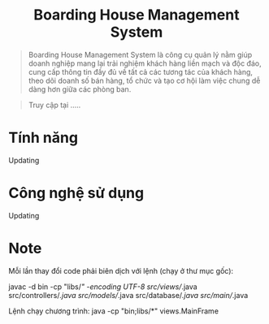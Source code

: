 <h1 align="center">Boarding House Management System</h1>

> Boarding House Management System là công cụ quản lý nằm giúp doanh nghiệp mang lại trải nghiệm khách hàng liền mạch và độc đáo, cung cấp thông tin đầy đủ về tất cả các tương tác của khách hàng, theo dõi doanh số bán hàng, tổ chức và tạo cơ hội làm việc chung dễ dàng hơn giữa các phòng ban.

> Truy cập tại .....

# Tính năng

Updating

# Công nghệ sử dụng

Updating


# Note
Mỗi lần thay đổi code phải biên dịch với lệnh (chạy ở thư mục gốc):


javac -d bin -cp "libs/*" -encoding UTF-8 src/views/*.java src/controllers/*.java src/models/*.java src/database/*.java src/main/*.java

Lệnh chạy chương trình:   java -cp "bin;libs/\*" views.MainFrame

 
 
